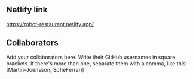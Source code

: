 ## Netlify link
https://robot-restaurant.netlify.app/

## Collaborators
Add your collaborators here. Write their GitHub usernames in square brackets. If there's more than one, separate them with a comma, like this:
[Martin-Joensson, SofieFerrari]
